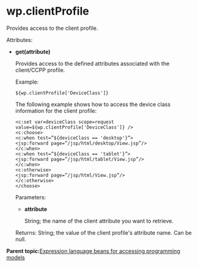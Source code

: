 # wp.clientProfile 

Provides access to the client profile.

Attributes:

-   **get\(attribute\)**

    Provides access to the defined attributes associated with the client/CCPP profile.

    Example:

    ```
    ${wp.clientProfile['DeviceClass']}
    ```

    The following example shows how to access the device class information for the client profile:

    ```
    <c:set var=deviceClass scope=request value=${wp.clientProfile['DeviceClass']} />
    <c:choose>
    <c:when test=”${deviceClass == 'desktop'}”>
    <jsp:forward page=”/jsp/html/desktop/View.jsp”/>
    </c:when>
    <c:when test=”${deviceClass == 'tablet'}”>
    <jsp:forward page=”/jsp/html/tablet/View.jsp”/>
    </c:when>
    <c:otherwise>
    <jsp:forward page=”/jsp/html/View.jsp”/>
    </c:otherwise>
    </choose>
    ```

    Parameters:

    -   **attribute**

        String; the name of the client attribute you want to retrieve.

    Returns: String; the value of the client profile's attribute name. Can be null.


**Parent topic:**[Expression language beans for accessing programming models ](../dev-theme/themeopt_el_bean.md)

